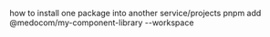 how to install one package into another service/projects
pnpm add @medocom/my-component-library --workspace